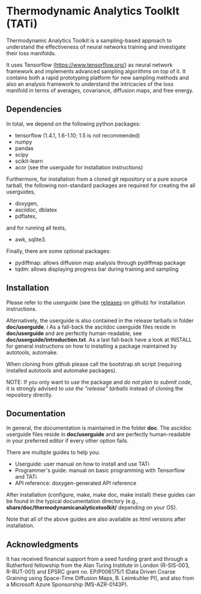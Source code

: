 Thermodynamic Analytics ToolkIt (TATi)
======================================

Thermodynamic Analytics Toolkit is a sampling-based approach to understand the
effectiveness of neural networks training and investigate their loss manifolds.

It uses Tensorflow (https://www.tensorflow.org/) as neural network
framework and implements advanced sampling algorithms on top of it. It contains
both a rapid prototyping platform for new sampling methods and also an analysis
framework to understand the intricacies of the loss manifold in terms of
averages, covariance, diffusion maps, and free energy.

Dependencies
------------

In total, we depend on the following python packages:

 * tensorflow (1.4.1, 1.6-1.10; 1.5 is not recommended)
 * numpy
 * pandas
 * scipy
 * scikit-learn
 * acor (see the userguide for installation instructions)

Furthermore, for installation from a cloned git repository or a pure source
tarball, the following non-standard packages are required for creating the
all userguides,

 * doxygen,
 * asciidoc, dblatex
 * pdflatex,

and for running all tests,

 * awk, sqlite3.

Finally, there are some optional packages:

 * pydiffmap: allows diffusion map analysis through pydiffmap package
 * tqdm: allows displaying progress bar during training and sampling

Installation
------------

Please refer to the userguide (see the 
[releases](https://github.com/alan-turing-institute/ThermodynamicAnalyticsToolkit/releases) on github) 
for installation instructions.

Alternatively, the userguide is also contained in the release tarballs in 
folder **doc/userguide**. i
As a fall-back the asciidoc userguide files reside in **doc/userguide** 
and are perfectly human-readable, see **doc/userguide/introduction.txt**.
As a last fall-back have a look at INSTALL for general instructions on how to
installing a package maintained by autotools, automake.

When cloning from github please call the bootstrap.sh script (requiring
installed autotools and automake packages).

NOTE: If you only want to *use* the package and *do not plan to submit code*, 
it is strongly advised to *use the "release" tarballs* instead of cloning the 
repository directly.

Documentation
-------------

In general, the documentation is maintained in the folder **doc**. The asciidoc
userguide files reside in **doc/userguide** and are perfectly human-readable
in your preferred editor if every other option fails.

There are multiple guides to help you:

- Userguide: user manual on how to install and use TATi
- Programmer's guide: manual on basic programming with Tensorflow and TATi
- API reference: doxygen-generated API reference

After installation (configure, make, make doc, make install) these guides
can be found in the typical documentation directory (e.g., 
**share/doc/thermodynamicanalyticstoolkit/** depending on your OS).

Note that all of the above guides are also available as *html* versions after
installation.

Acknowledgments
---------------

It has received financial support from a seed funding grant and through a 
Rutherford fellowship from the Alan Turing Institute in London (R-SIS-003, 
R-RUT-001) and EPSRC grant no. EP/P006175/1 (Data Driven Coarse Graining using
Space-Time Diffusion Maps, B. Leimkuhler PI), and also from a Microsoft Azure 
Sponsorship (MS-AZR-0143P).

